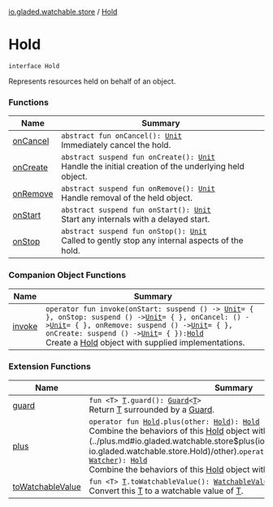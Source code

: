 [io.gladed.watchable.store](../index.md) / [Hold](./index.md)

# Hold

`interface Hold`

Represents resources held on behalf of an object.

### Functions

| Name | Summary |
|---|---|
| [onCancel](on-cancel.md) | `abstract fun onCancel(): `[`Unit`](https://kotlinlang.org/api/latest/jvm/stdlib/kotlin/-unit/index.html)<br>Immediately cancel the hold. |
| [onCreate](on-create.md) | `abstract suspend fun onCreate(): `[`Unit`](https://kotlinlang.org/api/latest/jvm/stdlib/kotlin/-unit/index.html)<br>Handle the initial creation of the underlying held object. |
| [onRemove](on-remove.md) | `abstract suspend fun onRemove(): `[`Unit`](https://kotlinlang.org/api/latest/jvm/stdlib/kotlin/-unit/index.html)<br>Handle removal of the held object. |
| [onStart](on-start.md) | `abstract suspend fun onStart(): `[`Unit`](https://kotlinlang.org/api/latest/jvm/stdlib/kotlin/-unit/index.html)<br>Start any internals with a delayed start. |
| [onStop](on-stop.md) | `abstract suspend fun onStop(): `[`Unit`](https://kotlinlang.org/api/latest/jvm/stdlib/kotlin/-unit/index.html)<br>Called to gently stop any internal aspects of the hold. |

### Companion Object Functions

| Name | Summary |
|---|---|
| [invoke](invoke.md) | `operator fun invoke(onStart: suspend () -> `[`Unit`](https://kotlinlang.org/api/latest/jvm/stdlib/kotlin/-unit/index.html)` = { }, onStop: suspend () -> `[`Unit`](https://kotlinlang.org/api/latest/jvm/stdlib/kotlin/-unit/index.html)` = { }, onCancel: () -> `[`Unit`](https://kotlinlang.org/api/latest/jvm/stdlib/kotlin/-unit/index.html)` = { }, onRemove: suspend () -> `[`Unit`](https://kotlinlang.org/api/latest/jvm/stdlib/kotlin/-unit/index.html)` = { }, onCreate: suspend () -> `[`Unit`](https://kotlinlang.org/api/latest/jvm/stdlib/kotlin/-unit/index.html)` = { }): `[`Hold`](./index.md)<br>Create a [Hold](./index.md) object with supplied implementations. |

### Extension Functions

| Name | Summary |
|---|---|
| [guard](../../io.gladed.watchable.util/guard.md) | `fun <T> `[`T`](../../io.gladed.watchable.util/guard.md#T)`.guard(): `[`Guard`](../../io.gladed.watchable.util/-guard/index.md)`<`[`T`](../../io.gladed.watchable.util/guard.md#T)`>`<br>Return [T](../../io.gladed.watchable.util/guard.md#T) surrounded by a [Guard](../../io.gladed.watchable.util/-guard/index.md). |
| [plus](../plus.md) | `operator fun `[`Hold`](./index.md)`.plus(other: `[`Hold`](./index.md)`): `[`Hold`](./index.md)<br>Combine the behaviors of this [Hold](./index.md) object with [other](../plus.md#io.gladed.watchable.store$plus(io.gladed.watchable.store.Hold, io.gladed.watchable.store.Hold)/other).`operator fun `[`Hold`](./index.md)`.plus(other: `[`Watcher`](../../io.gladed.watchable/-watcher/index.md)`): `[`Hold`](./index.md)<br>Combine the behaviors of this [Hold](./index.md) object with a [Watcher](../../io.gladed.watchable/-watcher/index.md). |
| [toWatchableValue](../../io.gladed.watchable/to-watchable-value.md) | `fun <T> `[`T`](../../io.gladed.watchable/to-watchable-value.md#T)`.toWatchableValue(): `[`WatchableValue`](../../io.gladed.watchable/-watchable-value/index.md)`<`[`T`](../../io.gladed.watchable/to-watchable-value.md#T)`>`<br>Convert this [T](../../io.gladed.watchable/to-watchable-value.md#T) to a watchable value of [T](../../io.gladed.watchable/to-watchable-value.md#T). |
